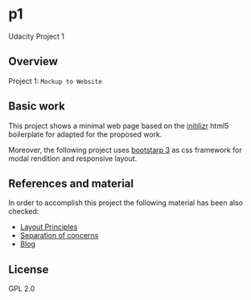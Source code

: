 p1
==

Udacity Project 1

## Overview

Project 1: `Mockup to Website`


## Basic work

This project shows a minimal web page based on the [initilizr](http://www.initializr.com/) html5 boilerplate for adapted for the proposed work. 

Moreover, the following project uses [bootstarp 3](http://getbootstrap.com/) as css framework for modal rendition and responsive layout.

## References and material

In order to accomplish this project the following material has been also checked:

* [Layout Principles](http://www.google.es/design/spec/layout/layout-principles.html)
* [Separation of concerns](http://alistapart.com/article/separationdilemma) 
* [Blog](http://stackoverflow.com/)

## License

GPL 2.0  
